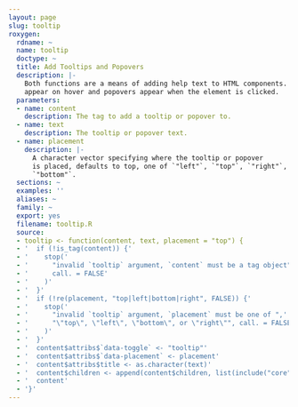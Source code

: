 ```yaml
---
layout: page
slug: tooltip
roxygen:
  rdname: ~
  name: tooltip
  doctype: ~
  title: Add Tooltips and Popovers
  description: |-
    Both functions are a means of adding help text to HTML components. Tooltips
    appear on hover and popovers appear when the element is clicked.
  parameters:
  - name: content
    description: The tag to add a tooltip or popover to.
  - name: text
    description: The tooltip or popover text.
  - name: placement
    description: |-
      A character vector specifying where the tooltip or popover
      is placed, defaults to top, one of `"left"`, `"top"`, `"right"`, or
      `"bottom"`.
  sections: ~
  examples: ''
  aliases: ~
  family: ~
  export: yes
  filename: tooltip.R
  source:
  - tooltip <- function(content, text, placement = "top") {
  - '  if (!is_tag(content)) {'
  - '    stop('
  - '      "invalid `tooltip` argument, `content` must be a tag object",'
  - '      call. = FALSE'
  - '    )'
  - '  }'
  - '  if (!re(placement, "top|left|bottom|right", FALSE)) {'
  - '    stop('
  - '      "invalid `tooltip` argument, `placement` must be one of ",'
  - '      "\"top\", \"left\", \"bottom\", or \"right\"", call. = FALSE'
  - '    )'
  - '  }'
  - '  content$attribs$`data-toggle` <- "tooltip"'
  - '  content$attribs$`data-placement` <- placement'
  - '  content$attribs$title <- as.character(text)'
  - '  content$children <- append(content$children, list(include("core")))'
  - '  content'
  - '}'
---
```

